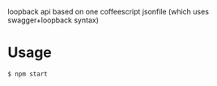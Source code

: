loopback api based on one coffeescript jsonfile (which uses swagger+loopback syntax)

# Usage

    $ npm start 
